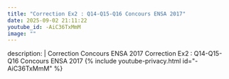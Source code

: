 ```yaml
---
title: "Correction Ex2 : Q14-Q15-Q16 Concours ENSA 2017"
date: 2025-09-02 21:11:22 
youtube_id: -AiC36TxMmM
image: ""
---
```

description: |
  Correction Concours ENSA 2017
  Correction Ex2 : Q14-Q15-Q16 Concours ENSA 2017
{% include youtube-privacy.html id="-AiC36TxMmM" %}
